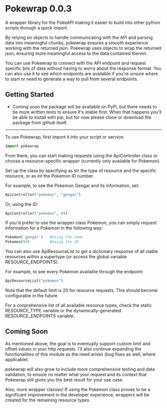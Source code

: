 # Pokewrap 0.0.3

A wrapper library for the PokeAPI making it easier to build into other python scripts through a quick import.

By relying on objects to handle communicating with the API and parsing data into meaningful chunks, pokewrap ensures a smooth experience working with the returned json. Pokewrap uses objects to wrap the returned json, ensuring more meaningful access to the data contained therein.

You can use Pokewrap to connect with the API endpoint and request specific bits of data without having to worry about the response format. You can also use it to see which endpoints are available if you're unsure where to start or need to generate a way to pull from several endpoints.

## Getting Started

* Coming soon the package will be available on PyPi, but there needs to be more written tests to ensure it's stable first. When that happens you'll be able to install with pip, but for now please clone or download the package from github itself.

---

To use Pokewrap, first import it into your script or service:

```python
import pokewrap
```

From there, you can start making requests using the ApiController class or choose a resource-specific wrapper (currently only available for Pokemon).

Set up the class by specifying as str the type of resource and the specific resource, or as int the Pokemon ID number.

For example, to see the Pokemon Gengar and its information, set:

```python
ApiController("pokemon", "gengar")
```

Or, using the ID:

```python
ApiController("pokemon", 94)
```

If you'd prefer to use the wrapper class Pokemon, you can simply request information for a Pokemon in the following way:

```python
Pokemon('gengar')   #Using the name
Pokemon(94)         #Using the ID
```

You can also use ApiResourceList to get a dictionary response of all viable resources within a supertype (or access the global variable RESOURCE_ENDPOINTS).

For example, to see every Pokemon available through the endpoint:

```python
ApiResourceList("pokemon")
```

Note that the default limit is 20 for resource requests. This should become configurable in the future.

For a conprehensive list of all available resource types, check the static RESOURCE_TYPE variable or the dynamically-generated RESOURCE_ENDPOINTS variable.

## Coming Soon

As mentioned above, the goal is to eventually support custom limit and offset values in your http requests. I'll also continue expanding the functionalities of this module as the need arises (bug fixes as well, where applicable).

pokewrap will also grow to include more comprehensive testing and data validation, to ensure no matter what your request and its context that Pokewrap still gives you the best result for your use case.

Also, more wrapper classes! If using the Pokemon class proves to be a significant improvement in the developer experience, wrappers will be created for the remaining resource types.
